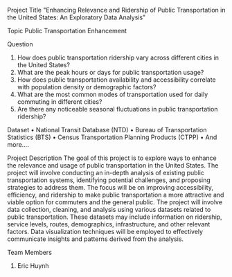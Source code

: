Project Title
  "Enhancing Relevance and Ridership of Public Transportation in the United States: An Exploratory Data Analysis"

Topic
  Public Transportation Enhancement

Question
  1.	How does public transportation ridership vary across different cities in the United States?
  2.	What are the peak hours or days for public transportation usage?
  3.	How does public transportation availability and accessibility correlate with population density or demographic factors?
  4.	What are the most common modes of transportation used for daily commuting in different cities?
  5.	Are there any noticeable seasonal fluctuations in public transportation ridership?
   
Dataset
  •	National Transit Database (NTD)
  •	Bureau of Transportation Statistics (BTS)
  •	Census Transportation Planning Products (CTPP)
  •	And more….

Project Description
  The goal of this project is to explore ways to enhance the relevance and usage of public transportation in the United States. The project will involve conducting an in-depth analysis of existing public transportation systems, identifying potential challenges, and proposing strategies to address them. The focus will be on improving accessibility, efficiency, and ridership to make public transportation a more attractive and viable option for commuters and the general public.
  The project will involve data collection, cleaning, and analysis using various datasets related to public transportation. These datasets may include information on ridership, service levels, routes, demographics, infrastructure, and other relevant factors. Data visualization techniques will be employed to effectively communicate insights and patterns derived from the analysis.

Team Members
  1.	Eric Huynh
